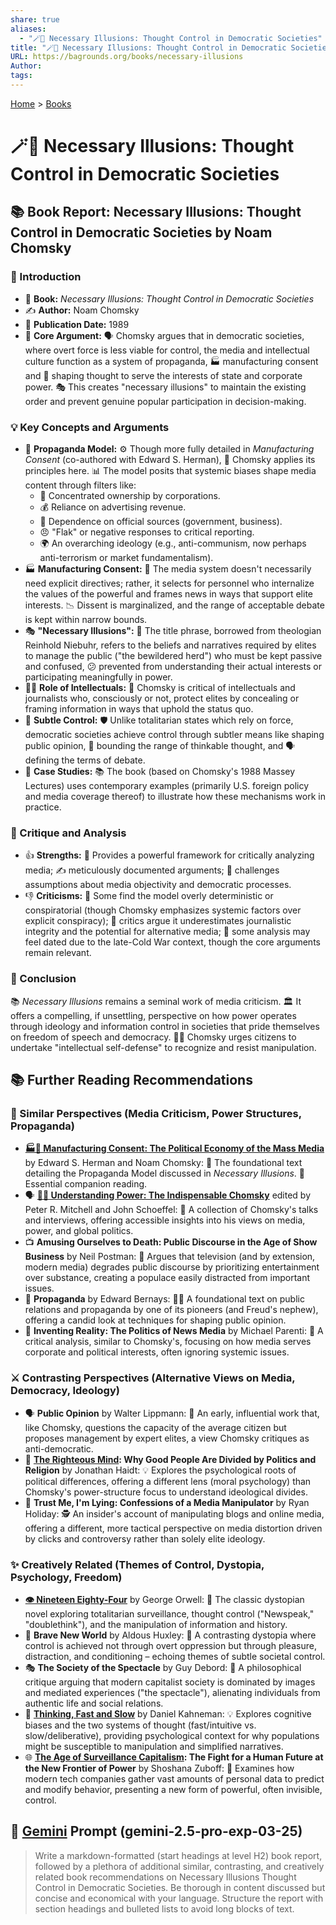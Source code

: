 ```yaml
---
share: true
aliases:
  - "🪄💭 Necessary Illusions: Thought Control in Democratic Societies"
title: "🪄💭 Necessary Illusions: Thought Control in Democratic Societies"
URL: https://bagrounds.org/books/necessary-illusions
Author: 
tags: 
---
```

[Home](../index.md) > [Books](./index.md)  
# 🪄💭 Necessary Illusions: Thought Control in Democratic Societies  
## 📚 Book Report: Necessary Illusions: Thought Control in Democratic Societies by Noam Chomsky  
  
### 📢 Introduction  
  
* 📖 **Book:** *Necessary Illusions: Thought Control in Democratic Societies*  
* ✍️ **Author:** Noam Chomsky  
* 📅 **Publication Date:** 1989  
* 🔑 **Core Argument:** 🗣️ Chomsky argues that in democratic societies, where overt force is less viable for control, the media and intellectual culture function as a system of propaganda, 🏭 manufacturing consent and 🧠 shaping thought to serve the interests of state and corporate power. 🎭 This creates "necessary illusions" to maintain the existing order and prevent genuine popular participation in decision-making.  
  
### 💡 Key Concepts and Arguments  
  
* 📣 **Propaganda Model:** ⚙️ Though more fully detailed in *Manufacturing Consent* (co-authored with Edward S. Herman), 📝 Chomsky applies its principles here. 📊 The model posits that systemic biases shape media content through filters like:  
    * 🏢 Concentrated ownership by corporations.  
    * 💰 Reliance on advertising revenue.  
    * 🤝 Dependence on official sources (government, business).  
    * 😠 "Flak" or negative responses to critical reporting.  
    * 🌍 An overarching ideology (e.g., anti-communism, now perhaps anti-terrorism or market fundamentalism).  
* 🏭 **Manufacturing Consent:** 📰 The media system doesn't necessarily need explicit directives; rather, it selects for personnel who internalize the values of the powerful and frames news in ways that support elite interests. 📉 Dissent is marginalized, and the range of acceptable debate is kept within narrow bounds.  
* 🎭 **"Necessary Illusions":** 🔑 The title phrase, borrowed from theologian Reinhold Niebuhr, refers to the beliefs and narratives required by elites to manage the public ("the bewildered herd") who must be kept passive and confused, 😕 prevented from understanding their actual interests or participating meaningfully in power.  
* 👨‍🏫 **Role of Intellectuals:** 🧐 Chomsky is critical of intellectuals and journalists who, consciously or not, protect elites by concealing or framing information in ways that uphold the status quo.  
* 🤫 **Subtle Control:** 🛡️ Unlike totalitarian states which rely on force, democratic societies achieve control through subtler means like shaping public opinion, 🧠 bounding the range of thinkable thought, and 🗣️ defining the terms of debate.  
* 📰 **Case Studies:** 📚 The book (based on Chomsky's 1988 Massey Lectures) uses contemporary examples (primarily U.S. foreign policy and media coverage thereof) to illustrate how these mechanisms work in practice.  
  
### 🧐 Critique and Analysis  
  
* 👍 **Strengths:** 💪 Provides a powerful framework for critically analyzing media; ✍️ meticulously documented arguments; 🤔 challenges assumptions about media objectivity and democratic processes.  
* 👎 **Criticisms:** 🤔 Some find the model overly deterministic or conspiratorial (though Chomsky emphasizes systemic factors over explicit conspiracy); 📰 critics argue it underestimates journalistic integrity and the potential for alternative media; 📅 some analysis may feel dated due to the late-Cold War context, though the core arguments remain relevant.  
  
### 🎯 Conclusion  
  
📚 *Necessary Illusions* remains a seminal work of media criticism. 🏛️ It offers a compelling, if unsettling, perspective on how power operates through ideology and information control in societies that pride themselves on freedom of speech and democracy. 👨‍🎓 Chomsky urges citizens to undertake "intellectual self-defense" to recognize and resist manipulation.  
  
## 📚 Further Reading Recommendations  
  
### 🤝 Similar Perspectives (Media Criticism, Power Structures, Propaganda)  
  
* **[🏭🫡 Manufacturing Consent: The Political Economy of the Mass Media](./manufacturing-consent.md)** by Edward S. Herman and Noam Chomsky: 🧱 The foundational text detailing the Propaganda Model discussed in *Necessary Illusions*. 📖 Essential companion reading.  
* 🗣️ **[🤔🔌 Understanding Power: The Indispensable Chomsky](./understanding-power-the-indispensable-chomsky.md)** edited by Peter R. Mitchell and John Schoeffel: 🎤 A collection of Chomsky's talks and interviews, offering accessible insights into his views on media, power, and global politics.  
* 📺 **Amusing Ourselves to Death: Public Discourse in the Age of Show Business** by Neil Postman: 🤡 Argues that television (and by extension, modern media) degrades public discourse by prioritizing entertainment over substance, creating a populace easily distracted from important issues.  
* 📣 **Propaganda** by Edward Bernays: 👨‍🏫 A foundational text on public relations and propaganda by one of its pioneers (and Freud's nephew), offering a candid look at techniques for shaping public opinion.  
* 📰 **Inventing Reality: The Politics of News Media** by Michael Parenti: 🧐 A critical analysis, similar to Chomsky's, focusing on how media serves corporate and political interests, often ignoring systemic issues.  
  
### ⚔️ Contrasting Perspectives (Alternative Views on Media, Democracy, Ideology)  
  
* 🗣️ **Public Opinion** by Walter Lippmann: 👴 An early, influential work that, like Chomsky, questions the capacity of the average citizen but proposes management by expert elites, a view Chomsky critiques as anti-democratic.  
* 🧠 **[The Righteous Mind](./the-righteous-mind.md): Why Good People Are Divided by Politics and Religion** by Jonathan Haidt: 💡 Explores the psychological roots of political differences, offering a different lens (moral psychology) than Chomsky's power-structure focus to understand ideological divides.  
* 🤥 **Trust Me, I'm Lying: Confessions of a Media Manipulator** by Ryan Holiday: 🕵️ An insider's account of manipulating blogs and online media, offering a different, more tactical perspective on media distortion driven by clicks and controversy rather than solely elite ideology.  
  
### ✨ Creatively Related (Themes of Control, Dystopia, Psychology, Freedom)  
  
* **[👁️ Nineteen Eighty-Four](./1984.md)** by George Orwell: 🌃 The classic dystopian novel exploring totalitarian surveillance, thought control ("Newspeak," "doublethink"), and the manipulation of information and history.  
* 💊 **Brave New World** by Aldous Huxley: 🌈 A contrasting dystopia where control is achieved not through overt oppression but through pleasure, distraction, and conditioning – echoing themes of subtle societal control.  
* 🎭 **The Society of the Spectacle** by Guy Debord: 🤔 A philosophical critique arguing that modern capitalist society is dominated by images and mediated experiences ("the spectacle"), alienating individuals from authentic life and social relations.  
* 🧠 **[Thinking, Fast and Slow](./thinking-fast-and-slow.md)** by Daniel Kahneman: 💡 Explores cognitive biases and the two systems of thought (fast/intuitive vs. slow/deliberative), providing psychological context for why populations might be susceptible to manipulation and simplified narratives.  
* 🌐 **[The Age of Surveillance Capitalism](./the-age-of-surveillance-capitalism.md): The Fight for a Human Future at the New Frontier of Power** by Shoshana Zuboff: 📡 Examines how modern tech companies gather vast amounts of personal data to predict and modify behavior, presenting a new form of powerful, often invisible, control.  
  
## 💬 [Gemini](../software/gemini.md) Prompt (gemini-2.5-pro-exp-03-25)  
> Write a markdown-formatted (start headings at level H2) book report, followed by a plethora of additional similar, contrasting, and creatively related book recommendations on Necessary Illusions Thought Control in Democratic Societies. Be thorough in content discussed but concise and economical with your language. Structure the report with section headings and bulleted lists to avoid long blocks of text.